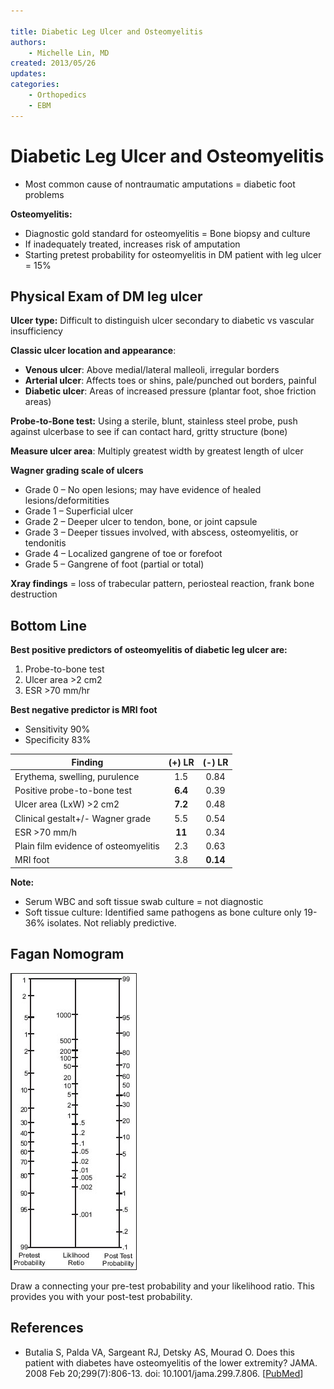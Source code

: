 ```yaml
---

title: Diabetic Leg Ulcer and Osteomyelitis
authors:
    - Michelle Lin, MD
created: 2013/05/26
updates:
categories:
    - Orthopedics
    - EBM
---
```


# Diabetic Leg Ulcer and Osteomyelitis

- Most common cause of nontraumatic amputations = diabetic foot problems

**Osteomyelitis:**

- Diagnostic gold standard for osteomyelitis = Bone biopsy and culture
- If inadequately treated, increases risk of amputation
- Starting pretest probability for osteomyelitis in DM patient with leg ulcer = 15%

## Physical Exam of DM leg ulcer

**Ulcer type:** Difficult to distinguish ulcer secondary to diabetic vs vascular insufficiency

**Classic ulcer location and appearance**:

- **Venous ulcer**: Above medial/lateral malleoli, irregular borders
- **Arterial ulcer**: Affects toes or shins, pale/punched out borders, painful
- **Diabetic ulcer**: Areas of increased pressure (plantar foot, shoe friction areas)

**Probe-to-Bone test:** Using a sterile, blunt, stainless steel probe, push against ulcerbase to see if can contact hard, gritty structure (bone)

**Measure ulcer area**: Multiply greatest width by greatest length of ulcer

**Wagner grading scale of ulcers**

- Grade 0 – No open lesions; may have evidence of healed lesions/deformitities
- Grade 1 – Superficial ulcer
- Grade 2 – Deeper ulcer to tendon, bone, or joint capsule
- Grade 3 – Deeper tissues involved, with abscess, osteomyelitis, or tendonitis 
- Grade 4 – Localized gangrene of toe or forefoot
- Grade 5 – Gangrene of foot (partial or total)

**Xray findings** = loss of trabecular pattern, periosteal reaction, frank bone destruction 

## Bottom Line

**Best positive predictors of osteomyelitis of diabetic leg ulcer are:** 

1. Probe-to-bone test
2. Ulcer area >2 cm2
3. ESR >70 mm/hr

**Best negative predictor is MRI foot**

- Sensitivity 90%
- Specificity 83%

| **Finding**                          | **(+) LR** | **(-) LR** |
| ------------------------------------ | :--------: | :--------: |
| Erythema, swelling, purulence        |     1.5    |    0.84    |
| Positive probe-to-bone test          |   **6.4**  |    0.39    |
| Ulcer area (LxW) >2 cm2              |   **7.2**  |    0.48    |
| Clinical gestalt+/- Wagner grade     |     5.5    |    0.54    |
| ESR >70 mm/h                         |   **11**   |    0.34    |
| Plain film evidence of osteomyelitis |     2.3    |    0.63    |
| MRI foot                             |     3.8    |  **0.14**  |

**Note:**

- Serum WBC and soft tissue swab culture = not diagnostic
- Soft tissue culture: Identified same pathogens as bone culture only 19-36% isolates. Not reliably predictive. 

## Fagan Nomogram

![Fagan nomogram](image-1.png)

Draw a connecting your pre-test probability and your likelihood ratio. This provides you with your post-test probability.

## References

- Butalia S, Palda VA, Sargeant RJ, Detsky AS, Mourad O. Does this patient with diabetes have osteomyelitis of the lower extremity? JAMA. 2008 Feb 20;299(7):806-13. doi: 10.1001/jama.299.7.806. [[PubMed](https://www.ncbi.nlm.nih.gov/pubmed/?term=18285592)]
